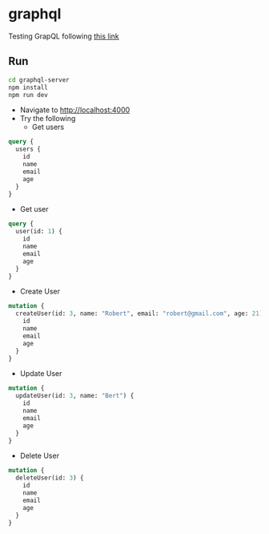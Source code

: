 # graphql

Testing GrapQL following [this link](https://medium.freecodecamp.org/a-beginners-guide-to-graphql-86f849ce1bec)

## Run

```sh
cd graphql-server
npm install
npm run dev
```

- Navigate to [http://localhost:4000](http://localhost:4000)
- Try the following
  - Get users

```GraphQL
query {
  users {
    id
    name
    email
    age
  }
}
```

  - Get user

```GraphQL
query {
  user(id: 1) {
    id
    name
    email
    age
  }
}
```

  - Create User

```GraphQL
mutation {
  createUser(id: 3, name: "Robert", email: "robert@gmail.com", age: 21) {
    id
    name
    email
    age
  }
}
```

  - Update User

```GraphQL
mutation {
  updateUser(id: 3, name: "Bert") {
    id
    name
    email
    age
  }
}
```

  - Delete User

```GraphQL
mutation {
  deleteUser(id: 3) {
    id
    name
    email
    age
  }
}
```